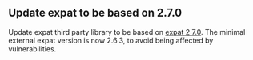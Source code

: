 ## Update expat to be based on 2.7.0

Update expat third party library to be based
on [expat 2.7.0](https://github.com/libexpat/libexpat/releases/tag/R_2_7_0).
The minimal external expat version is now 2.6.3, to avoid being affected by vulnerabilities.
